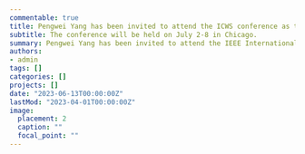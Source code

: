 ```yaml
---
commentable: true
title: Pengwei Yang has been invited to attend the ICWS conference as the Session Chair.
subtitle: The conference will be held on July 2-8 in Chicago.
summary: Pengwei Yang has been invited to attend the IEEE International Conference on Web Services as the Session Chair.
authors:
- admin
tags: []
categories: []
projects: []
date: "2023-06-13T00:00:00Z"
lastMod: "2023-04-01T00:00:00Z"
image:
  placement: 2
  caption: ""
  focal_point: ""
---
```


